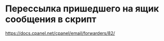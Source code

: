 # Перессылка пришедшего на ящик сообщения в скрипт

https://docs.cpanel.net/cpanel/email/forwarders/82/
